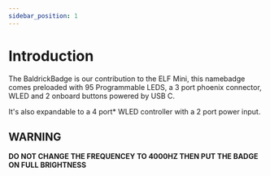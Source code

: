 ```yaml
---
sidebar_position: 1
---
```


# Introduction

The BaldrickBadge is our contribution to the ELF Mini, this namebadge comes preloaded with 95 Programmable LEDS, a 3 port phoenix connector, WLED and 2 onboard buttons powered by USB C. 

It's also expandable to a 4 port* WLED controller with a 2 port power input.

## WARNING

**DO NOT CHANGE THE FREQUENCEY TO 4000HZ THEN PUT THE BADGE ON FULL BRIGHTNESS**


